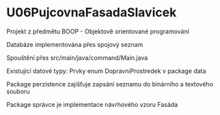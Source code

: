 # U06PujcovnaFasadaSlavicek


Projekt z předmětu BOOP - Objektově orientované programování

Databáze implementována přes spojový seznam

Spouštění přes src/main/java/command/Main.java

Existující datové typy: Prvky enum DopravniProstredek v package data

Package perzistence zajišťuje zapsání seznamu do binárního a textového souboru

Package správce je implementace návrhového vzoru Fasáda
